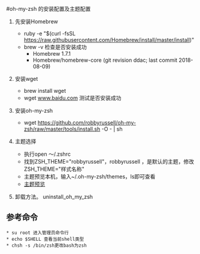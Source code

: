 #oh-my-zsh 的安装配置及主题配置
1. 先安装Homebrew
	* ruby -e "$(curl -fsSL https://raw.githubusercontent.com/Homebrew/install/master/install)"
	* brew -v 检查是否安装成功
		* Homebrew 1.7.1
		* Homebrew/homebrew-core (git revision ddac; last commit 2018-08-09)

1. 安装wget
	* brew install wget
	* wget www.baidu.com 测试是否安装成功

1. 安装oh-my-zsh
	* wget https://github.com/robbyrussell/oh-my-zsh/raw/master/tools/install.sh -O - | sh

1. 主题选择
	* 执行open ～/.zshrc
	* 找到ZSH_THEME="robbyrussell"，robbyrussell ，是默认的主题，修改 ZSH_THEME="样式名称"
	* 主题预览本机，输入~/.oh-my-zsh/themes，ls即可查看
	* [主题预览](https://github.com/robbyrussell/oh-my-zsh/wiki/themes)

1. 卸载方法。  uninstall_oh_my_zsh



## 参考命令
	* su root 进入管理员命令行
	* echo $SHELL 查看当前shell类型
	* chsh -s /bin/zsh更改bash为zsh
